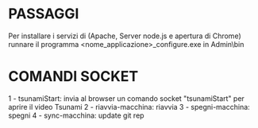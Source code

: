 # PASSAGGI
Per installare i servizi di (Apache, Server node.js e apertura di Chrome) runnare il programma <nome_applicazione>_configure.exe in Admin\bin

# COMANDI SOCKET
1 - tsunamiStart: invia al browser un comando socket "tsunamiStart" per aprire il video Tsunami
2 - riavvia-macchina: riavvia
3 - spegni-macchina: spegni
4 - sync-macchina: update git rep